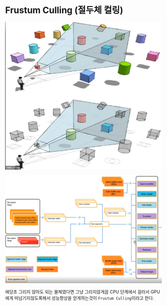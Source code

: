 # Frustum Culling (절두체 컬링)

![image-20240221153815701](../../../image/image-20240221153815701.png)

![image-20240221162010303](../../../image/image-20240221162010303.png)

애당초 그리지 않아도 되는 물체였다면 그냥 그리지않게끔 CPU 단계에서 걸러서 GPU에게 떠넘기지않도록해서 성능향상을 얻게하는것이 `Frustum Culling`이라고 한다.

